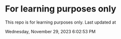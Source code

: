 # For learning purposes only
This repo is for learning purposes only.
Last updated at

Wednesday, November 29, 2023 6:02:53 PM

